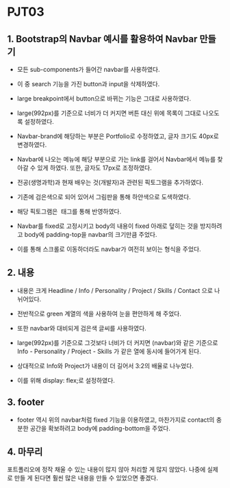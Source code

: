 # PJT03

## 1. Bootstrap의 Navbar 예시를 활용하여 Navbar 만들기
 - 모든 sub-components가 들어간 navbar를 사용하였다.
 - 이 중 search 기능을 가진 button과 input을 삭제하였다.
 - large breakpoint에서 button으로 바뀌는 기능은 그대로 사용하였다.
 - large(992px)를 기준으로 너비가 더 커지면 버튼 대신 위에 목록이 그대로 나오도록 설정하였다.

 - Navbar-brand에 해당하는 부분은 Portfolio로 수정하였고, 글자 크기도 40px로 변경하였다.
 - Navbar에 나오는 메뉴에 해당 부분으로 가는 link를 걸어서 Navbar에서 메뉴를 찾아갈 수 있게 하였다. 또한, 글자도 17px로 조정하였다.

 - 전공(생명과학)과 현재 배우는 것(개발자)과 관련된 픽토그램을 추가하였다. 
 - 기존에 검은색으로 되어 있어서 그림판을 통해 하얀색으로 도색하였다.
 - 해당 픽토그램은 <img> 태그를 통해 반영하였다.

 - Navbar를 fixed로 고정시키고 body의 내용이 fixed 아래로 덮히는 것을 방지하려고 body에 padding-top을 navbar의 크기만큼 주었다.
 - 이를 통해 스크롤로 이동하더라도 navbar가 여전히 보이는 형식을 주었다.

## 2. 내용
 - 내용은 크게 Headline / Info / Personality / Project / Skills / Contact 으로 나뉘어있다.
 - 전반적으로 green 계열의 색을 사용하여 눈을 편안하게 해 주었다.
 - 또한 navbar와 대비되게 검은색 글씨를 사용하였다.

 - large(992px)를 기준으로 그것보다 너비가 더 커지면 (navbar)와 같은 기준으로
 Info - Personality / Project - Skills 가 같은 열에 동시에 들어가게 된다.
 - 상대적으로 Info와 Project가 내용이 더 길어서 3:2의 배율로 나누었다.
 - 이를 위해 display: flex;로 설정하였다.

## 3. footer
 - footer 역시 위의 navbar처럼 fixed 기능을 이용하였고, 마찬가지로 contact의 충분한 공간을 확보하려고 body에 padding-bottom을 주었다.

## 4. 마무리
포트폴리오에 정작 채울 수 있는 내용이 많지 않아 처리할 게 많지 않았다. 나중에 실제로 만들 게 된다면 훨씬 많은 내용을 만들 수 있었으면 좋겠다.
